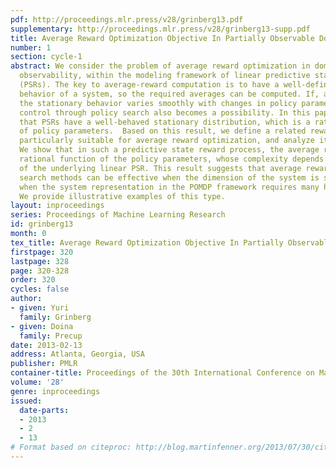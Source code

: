```yaml
---
pdf: http://proceedings.mlr.press/v28/grinberg13.pdf
supplementary: http://proceedings.mlr.press/v28/grinberg13-supp.pdf
title: Average Reward Optimization Objective In Partially Observable Domains
number: 1
section: cycle-1
abstract: We consider the problem of average reward optimization in domains with partial
  observability, within the modeling framework of linear predictive state representations
  (PSRs). The key to average-reward computation is to have a well-defined stationary
  behavior of a system, so the required averages can be computed. If, additionally,
  the stationary behavior varies smoothly with changes in policy parameters, average-reward
  control through policy search also becomes a possibility. In this paper, we show
  that PSRs have a well-behaved stationary distribution, which is a rational function
  of policy parameters.  Based on this result, we define a related reward process
  particularly suitable for average reward optimization, and analyze its properties.
  We show that in such a predictive state reward process, the average reward is a
  rational function of the policy parameters, whose complexity depends on the dimension
  of the underlying linear PSR. This result suggests that average reward-based policy
  search methods can be effective when the dimension of the system is small, even
  when the system representation in the POMDP framework requires many hidden states.
  We provide illustrative examples of this type.
layout: inproceedings
series: Proceedings of Machine Learning Research
id: grinberg13
month: 0
tex_title: Average Reward Optimization Objective In Partially Observable Domains
firstpage: 320
lastpage: 328
page: 320-328
order: 320
cycles: false
author:
- given: Yuri
  family: Grinberg
- given: Doina
  family: Precup
date: 2013-02-13
address: Atlanta, Georgia, USA
publisher: PMLR
container-title: Proceedings of the 30th International Conference on Machine Learning
volume: '28'
genre: inproceedings
issued:
  date-parts:
  - 2013
  - 2
  - 13
# Format based on citeproc: http://blog.martinfenner.org/2013/07/30/citeproc-yaml-for-bibliographies/
---
```

